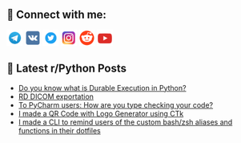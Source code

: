 ## 🔎 Connect with me:
[<img src="https://github.com/bullbesh/bullbesh/blob/main/images/Telegram.png" width="32" height="32" />](https://t.me/bullbesh)
[<img src="https://github.com/bullbesh/bullbesh/blob/main/images/VK.png" width="32" height="32" />](https://vk.com/bullbesh)
[<img src="https://github.com/bullbesh/bullbesh/blob/main/images/Twitter.png" width="32" height="32" />](https://twitter.com/bullbesh1)
[<img src="https://github.com/bullbesh/bullbesh/blob/main/images/Instagram.png" width="32" height="32" />](https://www.instagram.com/bullbesh)
[<img src="https://github.com/bullbesh/bullbesh/blob/main/images/Reddit.png" width="32" height="32" />](https://www.reddit.com/user/bullbesh)
[<img src="https://github.com/bullbesh/bullbesh/blob/main/images/YouTube.png" width="32" height="32" />](https://www.youtube.com/channel/UCtfjRs6uzgq5mfm8S06WTcg)

## 📕 Latest r/Python Posts
<!-- BLOG-POST-LIST:START -->
- [Do you know what is Durable Execution in Python?](https://www.reddit.com/r/Python/comments/1ajpeso/do_you_know_what_is_durable_execution_in_python/)
- [RD DICOM exportation](https://www.reddit.com/r/Python/comments/1ajpbym/rd_dicom_exportation/)
- [To PyCharm users: How are you type checking your code?](https://www.reddit.com/r/Python/comments/1ajnikt/to_pycharm_users_how_are_you_type_checking_your/)
- [I made a QR Code with Logo Generator using CTk](https://www.reddit.com/r/Python/comments/1ajlp00/i_made_a_qr_code_with_logo_generator_using_ctk/)
- [I made a CLI to remind users of the custom bash/zsh aliases and functions in their dotfiles](https://www.reddit.com/r/Python/comments/1ajif42/i_made_a_cli_to_remind_users_of_the_custom/)
<!-- BLOG-POST-LIST:END -->
